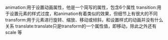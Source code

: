 animation:用于设置动画属性，他是一个简写的属性，包含6个属性
transition:用于设置元素的样式过度，和animation有着类似的效果，但细节上有很大的不同
transform:用于元素进行旋转、缩放、移动或倾斜，和设置样式的动画并没有什么关系
translate:translate只是transform的一个属性值，即移动，除此之外还有 scale 等